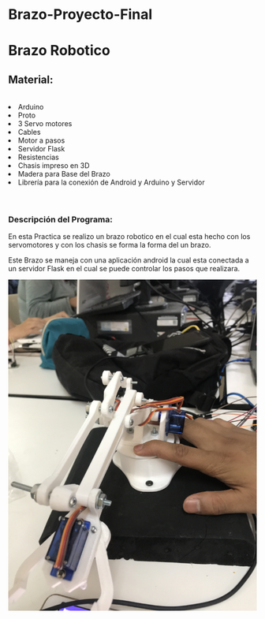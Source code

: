 # Brazo-Proyecto-Final
<h1>Brazo Robotico  </h1>
<h2>Material:</h2><br>
<li>Arduino </li>
<li>Proto  </li>
<li>3 Servo motores</li>
<li>Cables </li>
<li>Motor a pasos</li>
<li>Servidor Flask</li>
<li>Resistencias </li>
<li>Chasis impreso en 3D </li>
<li>Madera para Base del Brazo </li>
<li>Librería para la conexión de Android y Arduino y Servidor </li><br><br>


<h3>Descripción del Programa:</h3>

En esta Practica se realizo un brazo robotico en el cual esta hecho con los servomotores 
y con los chasis se forma la forma del un brazo.

Este Brazo se maneja con una aplicación android la cual esta conectada a un servidor Flask  en el cual se puede controlar 
los pasos que realizara.




!["Brazo"](https://github.com/AlerzDev/Brazo-Proyecto-Final/blob/master/IMG_1463.JPG)<br>

